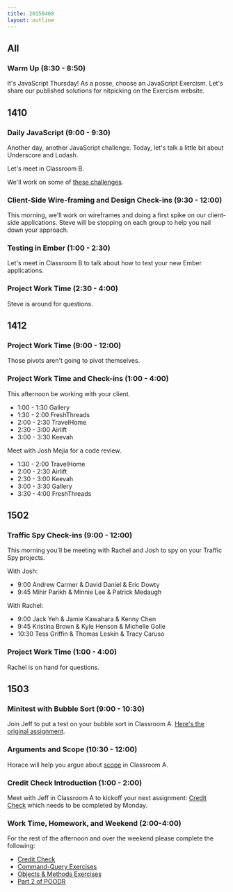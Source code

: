 ```yaml
---
title: 20150408
layout: outline
---
```


## All

### Warm Up (8:30 - 8:50)

It's JavaScript Thursday! As a posse, choose an JavaScript Exercism. Let's share our published solutions for nitpicking on the Exercism website.

## 1410

### Daily JavaScript (9:00 - 9:30)

Another day, another JavaScript challenge. Today, let's talk a little bit about Underscore and Lodash.

Let's meet in Classroom B.

We'll work on some of [these challenges](https://github.com/turingschool-examples/enumerable-challenges/tree/underscore-challenges).

### Client-Side Wire-framing and Design Check-ins (9:30 - 12:00)

This morning, we'll work on wireframes and doing a first spike on our client-side applications. Steve will be stopping on each group to help you nail down your approach.

### Testing in Ember (1:00 - 2:30)

Let's meet in Classroom B to talk about how to test your new Ember applications.

### Project Work Time (2:30 - 4:00)

Steve is around for questions.

## 1412

### Project Work Time (9:00 - 12:00)

Those pivots aren't going to pivot themselves.

### Project Work Time and Check-ins (1:00 - 4:00)

This afternoon be working with your client.

* 1:00 - 1:30 Gallery
* 1:30 - 2:00 FreshThreads
* 2:00 - 2:30 TravelHome
* 2:30 - 3:00 Airlift
* 3:00 - 3:30 Keevah

Meet with Josh Mejia for a code review.

* 1:30 - 2:00 TravelHome
* 2:00 - 2:30 Airlift
* 2:30 - 3:00 Keevah
* 3:00 - 3:30 Gallery
* 3:30 - 4:00 FreshThreads

## 1502

### Traffic Spy Check-ins (9:00 - 12:00)

This morning you'll be meeting with Rachel and Josh to spy on your Traffic Spy projects.

With Josh:

* 9:00 Andrew Carmer & David Daniel & Eric Dowty
* 9:45 Mihir Parikh & Minnie Lee & Patrick Medaugh

With Rachel:

* 9:00 Jack Yeh & Jamie Kawahara & Kenny Chen
* 9:45 Kristina Brown & Kyle Henson & Michelle Golle
* 10:30 Tess Griffin & Thomas Leskin & Tracy Caruso

### Project Work Time (1:00 - 4:00)

Rachel is on hand for questions.

## 1503

### Minitest with Bubble Sort (9:00 - 10:30)

Join Jeff to put a test on your bubble sort in Classroom A. [Here's the original
assignment](https://github.com/turingschool/challenges/blob/master/bubble_sort.markdown).

### Arguments and Scope (10:30 - 12:00)

Horace will help you argue about [scope](https://github.com/turingschool/lesson_plans/blob/master/ruby_01-object_oriented_programming_with_ruby/methods_arguments_and_scopes.markdown) in Classroom A.

### Credit Check Introduction (1:00 - 2:00)

Meet with Jeff in Classroom A to kickoff your next assignment: [Credit Check](https://github.com/turingschool/challenges/blob/master/credit_check.markdown) which needs to be completed by Monday.

### Work Time, Homework, and Weekend (2:00-4:00)

For the rest of the afternoon and over the weekend please complete the following:

* [Credit Check](https://github.com/turingschool/challenges/blob/master/credit_check.markdown)
* [Command-Query Exercises](https://github.com/turingschool/ruby-exercises/tree/master/command-query)
* [Objects & Methods Exercises](https://github.com/turingschool/ruby-exercises/tree/master/objects-and-methods)
* [Part 2 of POODR](https://github.com/turingschool/challenges/blob/master/poodr.markdown)
